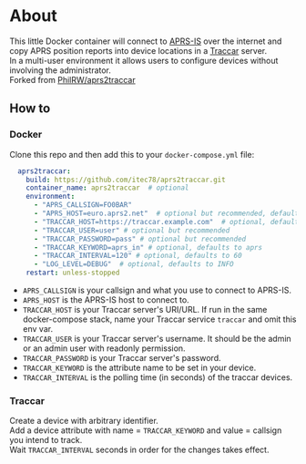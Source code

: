 # About

This little Docker container will connect to [APRS-IS](http://aprs-is.net/) over the internet and copy APRS position reports into device locations in a [Traccar](https://www.traccar.org/) server.  
In a multi-user environment it allows users to configure devices without involving the administrator.  
Forked from [PhilRW/aprs2traccar](https://github.com/PhilRW/aprs2traccar)
## How to

### Docker

Clone this repo and then add this to your `docker-compose.yml` file:

```yaml
  aprs2traccar:
    build: https://github.com/itec78/aprs2traccar.git
    container_name: aprs2traccar  # optional
    environment:
      - "APRS_CALLSIGN=FO0BAR"
      - "APRS_HOST=euro.aprs2.net"  # optional but recommended, defaults to rotate.aprs.net
      - "TRACCAR_HOST=https://traccar.example.com"  # optional, defaults to http://traccar:8082
      - "TRACCAR_USER=user" # optional but recommended
      - "TRACCAR_PASSWORD=pass" # optional but recommended
      - "TRACCAR_KEYWORD=aprs_in" # optional, defaults to aprs
      - "TRACCAR_INTERVAL=120" # optional, defaults to 60
      - "LOG_LEVEL=DEBUG"  # optional, defaults to INFO
    restart: unless-stopped
  ```
  
  * `APRS_CALLSIGN` is your callsign and what you use to connect to APRS-IS.
  * `APRS_HOST` is the APRS-IS host to connect to.
  * `TRACCAR_HOST` is your Traccar server's URI/URL. If run in the same docker-compose stack, name your Traccar service `traccar` and omit this env var.
  * `TRACCAR_USER` is your Traccar server's username. It should be the admin or an admin user with readonly permission.
  * `TRACCAR_PASSWORD` is your Traccar server's password.
  * `TRACCAR_KEYWORD` is the attribute name to be set in your device.
  * `TRACCAR_INTERVAL` is the polling time (in seconds) of the traccar devices.



### Traccar

Create a device with arbitrary identifier.  
Add a device attribute with name = `TRACCAR_KEYWORD` and value = callsign you intend to track.  
Wait `TRACCAR_INTERVAL` seconds in order for the changes takes effect.  

